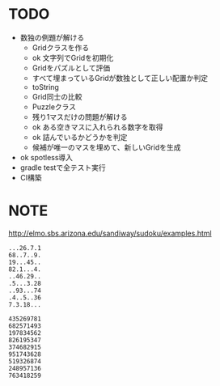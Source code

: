 # TODO

- 数独の例題が解ける
  - Gridクラスを作る
  - ok 文字列でGridを初期化
  - Gridをパズルとして評価
  - すべて埋まっているGridが数独として正しい配置か判定
  - toString
  - Grid同士の比較
  - Puzzleクラス
  - 残り1マスだけの問題が解ける
  - ok ある空きマスに入れられる数字を取得
  - ok 詰んでいるかどうかを判定
  - 候補が唯一のマスを埋めて、新しいGridを生成
- ok spotless導入
- gradle testで全テスト実行
- CI構築


# NOTE

http://elmo.sbs.arizona.edu/sandiway/sudoku/examples.html

```
...26.7.1
68..7..9. 
19...45..  
82.1...4.
..46.29..
.5...3.28
..93...74
.4..5..36
7.3.18... 
```

```
435269781
682571493
197834562
826195347
374682915
951743628
519326874
248957136
763418259
```